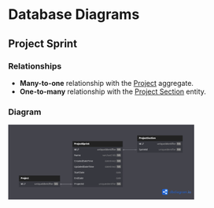 # Database Diagrams

## Project Sprint

### Relationships

- **Many-to-one** relationship with the [Project](../../../aggregates/Aggregate.Project.md) aggregate.
- **One-to-many** relationship with the [Project Section](../../../entities/project/Entity.ProjectSection.md) entity.

### Diagram

<img src="../../../../images/domain/diagrams/entities/project/diagram.project-sprint.png" alt="Project Sprint Diagram" width="75%"/>
